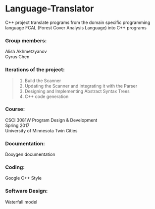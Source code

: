 # Language-Translator

C++ project 
translate programs from the domain specific programming language FCAL (Forest Cover Analysis Language) into C++ programs

### Group members:
Alish Akhmetzyanov  
Cyrus Chen

### Iterations of the project: 
> 1. Build the Scanner
> 2. Updating the Scanner and integrating it with the Parser
> 3. Designing and Implementing Abstract Syntax Trees
> 4. C++ code generation

### Course:
CSCI 3081W Program Design & Development  
Spring 2017  
University of Minnesota Twin Cities

### Documentation:
Doxygen documentation

### Coding:
Google C++ Style

### Software Design:
Waterfall model
